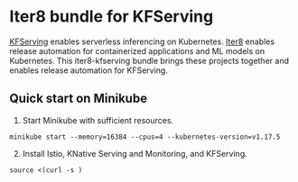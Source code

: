 # Iter8 bundle for KFServing

[KFServing](https://github.com/kubeflow/kfserving) enables serverless inferencing on Kubernetes. [Iter8](https://iter8.tools) enables release automation for containerized applications and ML models on Kubernetes. This iter8-kfserving bundle brings these projects together and enables release automation for KFServing.

## Quick start on Minikube

1. Start Minikube with sufficient resources.

```
minikube start --memory=16384 --cpus=4 --kubernetes-version=v1.17.5
```

2. Install Istio, KNative Serving and Monitoring, and KFServing.
```
source <(curl -s )
```




